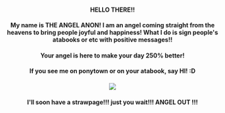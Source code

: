#### <p align="center"> HELLO THERE!!
#### <p align="center"> My name is THE ANGEL ANON! I am an angel coming straight from the heavens to bring people joyful and happiness! What I do is sign people's atabooks or etc with positive messages!! 
#### <p align="center"> Your angel is here to make your day 250% better!
#### <p align="center"> If you see me on ponytown or on your atabook, say HI! :D
#### <p align="center"> ![](https://files.catbox.moe/31stfv.png)
#### <p align="center"> I'll soon have a strawpage!!! just you wait!!! ANGEL OUT !!!
